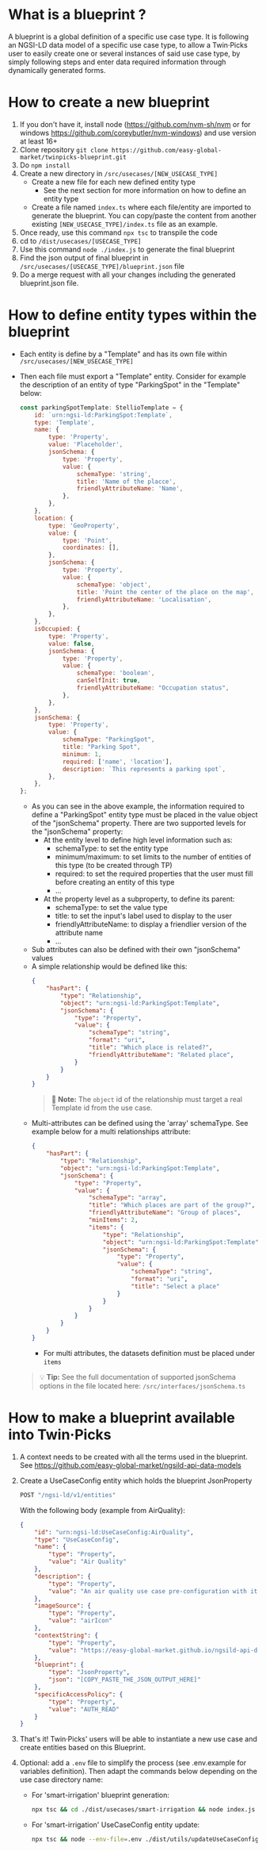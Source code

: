 # What is a blueprint ?
A blueprint is a global definition of a specific use case type. It is following an NGSI-LD data model of a specific use case type, to allow a Twin·Picks user to easily create one or several instances of said use case type, by simply following steps and enter data required information through dynamically generated forms.

# How to create a new blueprint

1. If you don't have it, install node (https://github.com/nvm-sh/nvm or for windows https://github.com/coreybutler/nvm-windows) and use version at least 16+
1. Clone repository `git clone https://github.com/easy-global-market/twinpicks-blueprint.git`
1. Do `npm install`
1. Create a new directory in `/src/usecases/[NEW_USECASE_TYPE]`
    - Create a new file for each new defined entity type
        - See the next section for more information on how to define an entity type
    - Create a file named `index.ts` where each file/entity are imported to generate the blueprint. You can copy/paste the content from another existing `[NEW_USECASE_TYPE]/index.ts` file as an example.
1. Once ready, use this command `npx tsc` to transpile the code
1. cd to `/dist/usecases/[USECASE_TYPE]`
1. Use this command `node ./index.js` to generate the final blueprint
1. Find the json output of final blueprint in `/src/usecases/[USECASE_TYPE]/blueprint.json` file
1. Do a merge request with all your changes including the generated blueprint.json file.

# How to define entity types within the blueprint

- Each entity is define by a "Template" and has its own file within `/src/usecases/[NEW_USECASE_TYPE]`
- Then each file must export a "Template" entity. Consider for example the description of an entity of type "ParkingSpot" in the "Template" below:
    ```js
    const parkingSpotTemplate: StellioTemplate = {
        id: `urn:ngsi-ld:ParkingSpot:Template`,
        type: 'Template',
        name: {
            type: 'Property',
            value: 'Placeholder',
            jsonSchema: {
                type: 'Property',
                value: {
                    schemaType: 'string',
                    title: 'Name of the placce',
                    friendlyAttributeName: 'Name',
                },
            },
        },
        location: {
            type: 'GeoProperty',
            value: {
                type: 'Point',
                coordinates: [],
            },
            jsonSchema: {
                type: 'Property',
                value: {
                    schemaType: 'object',
                    title: 'Point the center of the place on the map',
                    friendlyAttributeName: 'Localisation',
                },
            },
        },
        isOccupied: {
            type: 'Property',
            value: false,
            jsonSchema: {
                type: 'Property',
                value: {
                    schemaType: 'boolean',
                    canSelfInit: true,
                    friendlyAttributeName: "Occupation status",
                },
            },
        },
        jsonSchema: {
            type: 'Property',
            value: {
                schemaType: "ParkingSpot",
                title: "Parking Spot",
                minimum: 1,
                required: ['name', 'location'],
                description: `This represents a parking spot`,
            },
        },
    };
    ```
    - As you can see in the above example, the information required to define a "ParkingSpot" entity type must be placed in the value object of the "jsonSchema" property. There are two supported levels for the "jsonSchema" property:
        - At the entity level to define high level information such as:
            - schemaType: to set the entity type
            - minimum/maximum: to set limits to the number of entities of this type (to be created through TP)
            - required: to set the required properties that the user must fill before creating an entity of this type
            - ...
        - At the property level as a subproperty, to define its parent:
            - schemaType: to set the value type
            - title: to set the input's label used to display to the user
            - friendlyAttributeName: to display a friendlier version of the attribute name
            - ...
    - Sub attributes can also be defined with their own "jsonSchema" values
    - A simple relationship would be defined like this:
        ```json
        {
            "hasPart": {
                "type": "Relationship",
                "object": "urn:ngsi-ld:ParkingSpot:Template",
                "jsonSchema": {
                    "type": "Property",
                    "value": {
                        "schemaType": "string",
                        "format": "uri",
                        "title": "Which place is related?",
                        "friendlyAttributeName": "Related place",
                    }
                }
            }
        }
        ```
        > 📒 **Note:** The `object` id of the relationship must target a real Template id from the use case. 
    - Multi-attributes can be defined using the 'array' schemaType. See example below for a multi relationships attribute:
        ```json
        {
            "hasPart": {
                "type": "Relationship",
                "object": "urn:ngsi-ld:ParkingSpot:Template",
                "jsonSchema": {
                    "type": "Property",
                    "value": {
                        "schemaType": "array",
                        "title": "Which places are part of the group?",
                        "friendlyAttributeName": "Group of places",
                        "minItems": 2,
                        "items": {
                            "type": "Relationship",
                            "object": "urn:ngsi-ld:ParkingSpot:Template",
                            "jsonSchema": {
                                "type": "Property",
                                "value": {
                                    "schemaType": "string",
                                    "format": "uri",
                                    "title": "Select a place"
                                }
                            }
                        }
                    }
                }
            }
        }
        ```
        - For multi attributes, the datasets definition must be placed under `items`

    >💡 **Tip:** See the full documentation of supported jsonSchema options in the file located here: `/src/interfaces/jsonSchema.ts`

# How to make a blueprint available into Twin·Picks
1. A context needs to be created with all the terms used in the blueprint. See https://github.com/easy-global-market/ngsild-api-data-models
1. Create a UseCaseConfig entity which holds the blueprint JsonProperty
    ```js
    POST "/ngsi-ld/v1/entities"
    ```
    With the following body (example from AirQuality):
    ```json
    {
        "id": "urn:ngsi-ld:UseCaseConfig:AirQuality",
        "type": "UseCaseConfig",
        "name": {
            "type": "Property",
            "value": "Air Quality"
        },
        "description": {
            "type": "Property",
            "value": "An air quality use case pre-configuration with its context and blueprints"
        },
        "imageSource": {
            "type": "Property",
            "value": "airIcon"
        },
        "contextString": {
            "type": "Property",
            "value": "https://easy-global-market.github.io/ngsild-api-data-models/airQuality/jsonld-contexts/airQuality-compound.jsonld"
        },
        "blueprint": {
            "type": "JsonProperty",
            "json": "[COPY_PASTE_THE_JSON_OUTPUT_HERE]"
        },
        "specificAccessPolicy": {
            "type": "Property",
            "value": "AUTH_READ"
        }
    }
    ```

1. That's it! Twin·Picks' users will be able to instantiate a new use case and create entities based on this Blueprint. 
1. Optional: add a `.env` file to simplify the process (see .env.example for variables definition). Then adapt the commands below depending on the use case directory name:
    - For 'smart-irrigation' blueprint generation:
        ```sh
        npx tsc && cd ./dist/usecases/smart-irrigation && node index.js && cd ../../..
        ```
    - For 'smart-irrigation' UseCaseConfig entity update:
        ```sh
        npx tsc && node --env-file=.env ./dist/utils/updateUseCaseConfig.js --directoryName=smart-irrigation
        ```